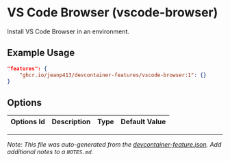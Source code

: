 
# VS Code Browser (vscode-browser)

Install VS Code Browser in an environment.

## Example Usage

```json
"features": {
    "ghcr.io/jeanp413/devcontainer-features/vscode-browser:1": {}
}
```

## Options

| Options Id | Description | Type | Default Value |
|-----|-----|-----|-----|




---

_Note: This file was auto-generated from the [devcontainer-feature.json](https://github.com/jeanp413/devcontainer-features/blob/main/src/vscode-browser/devcontainer-feature.json).  Add additional notes to a `NOTES.md`._
